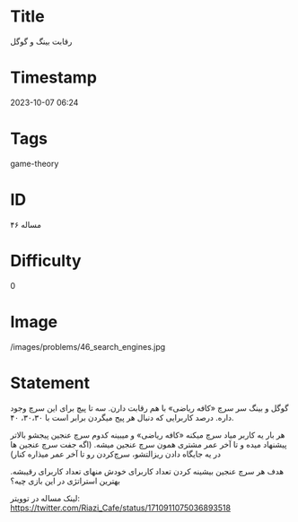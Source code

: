 # Title
رقابت بینگ و گوگل
# Timestamp
2023-10-07 06:24
# Tags
game-theory
# ID
مساله ۴۶
# Difficulty
0
# Image
/images/problems/46_search_engines.jpg
# Statement
گوگل و بینگ سر سرچ «کافه ریاضی» با هم رقابت دارن. سه تا پیچ برای این سرچ  وجود داره. درصد کاربرایی که دنبال هر پیج میگردن برابر است با ۳۰،۳۰، ۴۰.

هر بار یه کاربر میاد سرچ میکنه «کافه ریاضی» و میبینه کدوم سرچ عنجین  پیجشو بالاتر پیشنهاد میده و تا آخر عمر مشتری همون سرچ عنجین میشه. (اگه جفت سرچ عنجین ها در یه جایگاه دادن ریزالتشو، سرچ‌کردن رو تا آخر عمر میذاره کنار) 

هدف هر سرچ عنجین بیشینه کردن تعداد کاربرای خودش منهای تعداد کاربرای رقیبشه. بهترین استراتژی در این بازی چیه؟

لینک مساله در توویتر: https://twitter.com/Riazi_Cafe/status/1710911075036893518
